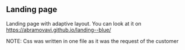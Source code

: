 ## Landing page
   Landing page with adaptive layout. You can look at it on https://abramovavi.github.io/landing--blue/

   NOTE: Css was written in one file as it was the request of the customer
